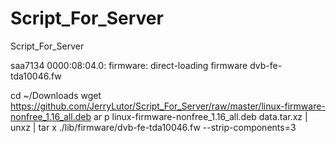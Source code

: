# Script_For_Server
Script_For_Server

saa7134 0000:08:04.0: firmware: direct-loading firmware dvb-fe-tda10046.fw


cd ~/Downloads
wget https://github.com/JerryLutor/Script_For_Server/raw/master/linux-firmware-nonfree_1.16_all.deb
ar p linux-firmware-nonfree_1.16_all.deb data.tar.xz | unxz | tar x ./lib/firmware/dvb-fe-tda10046.fw --strip-components=3
